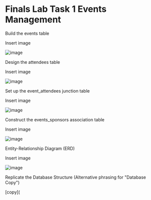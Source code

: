 # Finals Lab Task 1 Events Management

Build the events table

Insert image

![image](https://github.com/user-attachments/assets/3a0a8088-36b3-4960-a6b6-50844f148f62)


Design the attendees table

Insert image

![image](https://github.com/user-attachments/assets/67e7273d-c038-48d0-8548-1922661d34e3)

Set up the event_attendees junction table

Insert image

![image](https://github.com/user-attachments/assets/9f63b75d-1211-4649-89ab-5675b54b406d)


Construct the events_sponsors association table

Insert image

![image](https://github.com/user-attachments/assets/4d023448-dd05-4f5b-976f-a23da122b4cc)


Entity-Relationship Diagram (ERD)

Insert image

![image](https://github.com/user-attachments/assets/e1fd1e11-acd8-4bb7-a881-beda17730c17)


Replicate the Database Structure
(Alternative phrasing for "Database Copy")

[copy](
